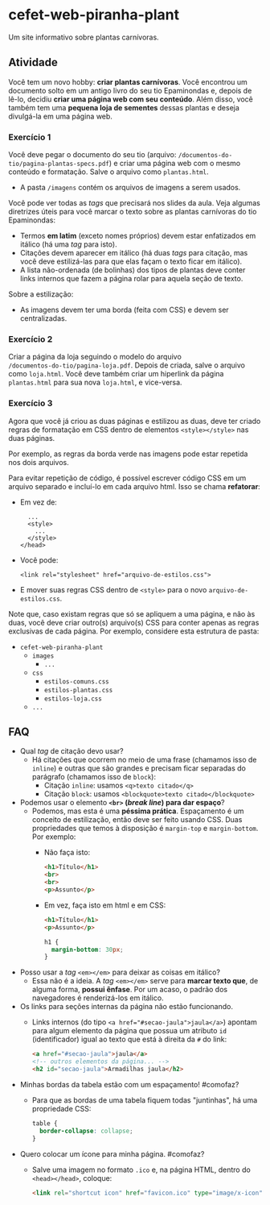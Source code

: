 # cefet-web-piranha-plant

Um site informativo sobre plantas carnívoras.

## Atividade

Você tem um novo hobby: **criar plantas carnívoras**. Você encontrou um
documento solto em um antigo livro do seu tio Epaminondas e, depois de lê-lo,
decidiu **criar uma página web com seu conteúdo**. Além disso, você também tem
uma **pequena loja de sementes** dessas plantas e deseja divulgá-la em uma
página web.

### Exercício 1

Você deve pegar o documento do seu tio (arquivo:
`/documentos-do-tio/pagina-plantas-specs.pdf`) e criar uma página web com o
mesmo conteúdo e formatação. Salve o arquivo como `plantas.html`.
  - A pasta `/imagens` contém os arquivos de imagens a serem usados.

Você pode ver todas as _tags_ que precisará nos slides da aula. Veja
algumas diretrizes úteis para você marcar o texto sobre as plantas
carnívoras do tio Epaminondas:
  - Termos **em latim** (exceto nomes próprios) devem estar enfatizados em
    itálico (há uma _tag_ para isto).
  - Citações devem aparecer em itálico (há duas _tags_ para citação, mas
    você deve estilizá-las para que elas façam o texto ficar em itálico).
  - A lista não-ordenada (de bolinhas) dos tipos de plantas deve conter
    links internos que fazem a página rolar para aquela seção de texto.

Sobre a estilização:
  - As imagens devem ter uma borda (feita com CSS) e devem ser centralizadas.

### Exercício 2

Criar a página da loja seguindo o modelo do arquivo  
`/documentos-do-tio/pagina-loja.pdf`. Depois de criada, salve o arquivo
como `loja.html`. Você deve também criar um hiperlink da página `plantas.html`
para sua nova `loja.html`, e vice-versa.

### Exercício 3

Agora que você já criou as duas páginas e estilizou as duas, deve ter
criado regras de formatação em CSS dentro de elementos `<style></style>`
nas duas páginas.

Por exemplo, as regras da borda verde nas imagens pode estar repetida
nos dois arquivos.

Para evitar repetição de código, é possível escrever código CSS em um arquivo
separado e incluí-lo em cada arquivo html. Isso se chama **refatorar**:

- Em vez de:
  ```
    ...
    <style>
      ...
    </style>
  </head>
  ```
- Você pode:
  ```
  <link rel="stylesheet" href="arquivo-de-estilos.css">
  ```

- E mover suas regras CSS dentro de `<style>` para o novo `arquivo-de-estilos.css`.

Note que, caso existam regras que só se apliquem a uma página, e não às duas,
você deve criar outro(s) arquivo(s) CSS para conter apenas as regras
exclusivas de cada página. Por exemplo, considere esta estrutura de pasta:
  - `cefet-web-piranha-plant`
    - `images`
      - `...`
    - `css`
      - `estilos-comuns.css`
      - `estilos-plantas.css`
      - `estilos-loja.css`
    - `...`

## FAQ

- Qual _tag_ de citação devo usar?
  - Há citações que ocorrem no meio de uma frase (chamamos isso de `inline`) e
    outras que são grandes e precisam ficar separadas do parágrafo (chamamos
    isso de `block`):
    - Citação `inline`: usamos `<q>texto citado</q>`
    - Citação `block`: usamos `<blockquote>texto citado</blockquote>`
- Podemos usar o elemento **`<br>` (_break line_) para dar espaço**?
  - Podemos, mas esta é uma **péssima prática**. Espaçamento é um conceito
    de estilização, então deve ser feito usando CSS. Duas propriedades que
    temos à disposição é `margin-top` e `margin-bottom`. Por exemplo:
    - Não faça isto:
    
      ```html
      <h1>Título</h1>
      <br>
      <br>
      <p>Assunto</p>
      ```
    - Em vez, faça isto em html e em CSS:
    
      ```html
      <h1>Título</h1>
      <p>Assunto</p>
      ```
      
      ```css
      h1 {
        margin-bottom: 30px;
      }
      ```
- Posso usar a _tag_ `<em></em>` para deixar as coisas em itálico?
  - Essa não é a ideia. A _tag_ `<em></em>` serve para **marcar texto que**, de
    alguma forma, **possui ênfase**. Por um acaso, o padrão dos navegadores é renderizá-los em itálico.
- Os links para seções internas da página não estão funcionando.
  - Links internos (do tipo `<a href="#secao-jaula">jaula</a>`) apontam para
    algum elemento da página que possua um atributo `id` (identificador)
    igual ao texto que está à direita da `#` do link:

    ```html
    <a href="#secao-jaula">jaula</a>
    <!-- outros elementos da página... -->
    <h2 id="secao-jaula">Armadilhas jaula</h2>
    ```
- Minhas bordas da tabela estão com um espaçamento! #comofaz?
  - Para que as bordas de uma tabela fiquem todas "juntinhas", há uma
    propriedade CSS:

    ```css
    table {
      border-collapse: collapse;
    }
    ```
- Quero colocar um ícone para minha página. #comofaz?
  - Salve uma imagem no formato `.ico` e, na página HTML, dentro
    do `<head></head>`, coloque:

    ```html
    <link rel="shortcut icon" href="favicon.ico" type="image/x-icon">
    ```
